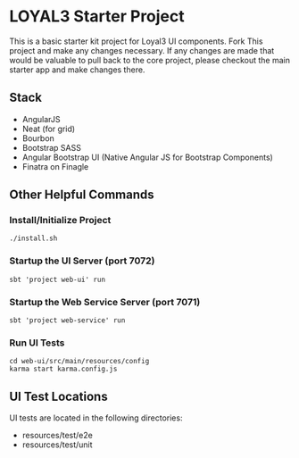LOYAL3 Starter Project
=============================================
This is a basic starter kit project for Loyal3 UI components. Fork This project and make any changes necessary. If any changes are made that would be valuable to pull back to the
core project, please checkout the main starter app and make changes there.

Stack
-----
- AngularJS
- Neat (for grid)
- Bourbon
- Bootstrap SASS
- Angular Bootstrap UI (Native Angular JS for Bootstrap Components)
- Finatra on Finagle


Other Helpful Commands
----------------------

### Install/Initialize Project
```
./install.sh
```

### Startup the UI Server (port 7072)
```
sbt 'project web-ui' run
```

### Startup the Web Service Server (port 7071)
```
sbt 'project web-service' run
```

### Run UI Tests
```
cd web-ui/src/main/resources/config
karma start karma.config.js
```

UI Test Locations
--------------
UI tests are located in the following directories:

- resources/test/e2e
- resources/test/unit



